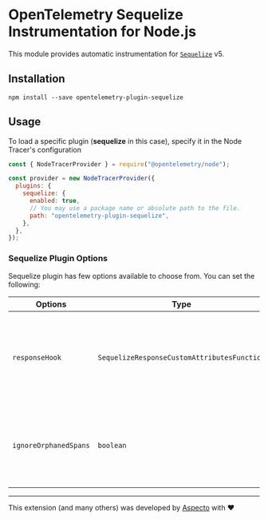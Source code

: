 # OpenTelemetry Sequelize Instrumentation for Node.js

This module provides automatic instrumentation for [`Sequelize`](https://sequelize.org/) v5.

## Installation

```
npm install --save opentelemetry-plugin-sequelize
```

## Usage

To load a specific plugin (**sequelize** in this case), specify it in the Node Tracer's configuration

```js
const { NodeTracerProvider } = require("@opentelemetry/node");

const provider = new NodeTracerProvider({
  plugins: {
    sequelize: {
      enabled: true,
      // You may use a package name or absolute path to the file.
      path: "opentelemetry-plugin-sequelize",
    },
  },
});
```

### Sequelize Plugin Options

Sequelize plugin has few options available to choose from. You can set the following:

| Options        | Type                                   | Description                                                                                     |
| -------------- | -------------------------------------- | ----------------------------------------------------------------------------------------------- |
| `responseHook` | `SequelizeResponseCustomAttributesFunction` | Hook called before response is returned, which allows to add custom attributes to span.      |
| `ignoreOrphanedSpans` | `boolean` | Set to true if you only want to trace operation which has parent spans |

---

This extension (and many others) was developed by [Aspecto](https://www.aspecto.io/) with ❤️

